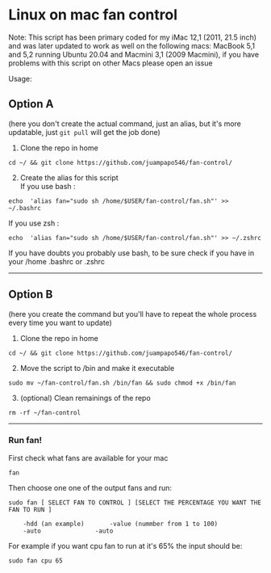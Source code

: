 # Linux on mac fan control
Note: This script has been  primary coded for my iMac 12,1 (2011, 21.5 inch) and was later updated to work as well on the following macs: MacBook 5,1 and 5,2 running Ubuntu 20.04 and Macmini 3,1 (2009 Macmini), if you have problems with this script on other Macs please open an issue

Usage:
## Option A 
(here you don't create the actual command, just an alias, but it's more updatable, just `git pull` will get the job done)


1. Clone the repo in home 
```
cd ~/ && git clone https://github.com/juampapo546/fan-control/
```

2. Create the alias for this script <br> 
If you use bash :
 ```
 echo  'alias fan="sudo sh /home/$USER/fan-control/fan.sh"' >> ~/.bashrc
 ```
If you use zsh :
 ```
 echo  'alias fan="sudo sh /home/$USER/fan-control/fan.sh"' >> ~/.zshrc
 ```
If you have doubts you probably use bash, to be sure check if you have in your /home .bashrc or .zshrc 
___

## Option B
(here you create the command but you'll have to repeat the whole process every time you want to update)

1. Clone the repo in home <br>
```
cd ~/ && git clone https://github.com/juampapo546/fan-control/
```

2. Move the script to /bin and make it executable <br>
``` 
sudo mv ~/fan-control/fan.sh /bin/fan && sudo chmod +x /bin/fan 
```

3. (optional) Clean remainings of the repo <br>
```
rm -rf ~/fan-control 
```

____

### Run fan!

First check what fans are available for your mac

```
fan
```
Then choose one one of the output fans and run:

``` 
sudo fan [ SELECT FAN TO CONTROL ] [SELECT THE PERCENTAGE YOU WANT THE FAN TO RUN ] 

	-hdd (an example)		-value (nummber from 1 to 100)  
	-auto				-auto 	 
```
For example if you want cpu fan to run at it's 65% the input should be: <br>

```
sudo fan cpu 65
```

